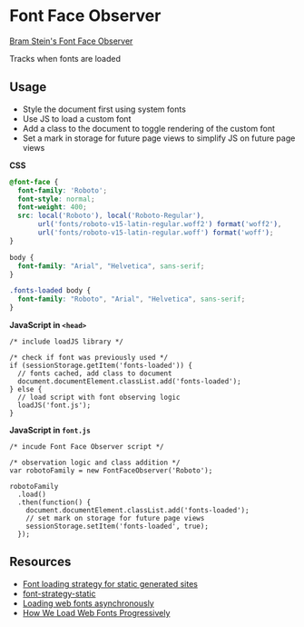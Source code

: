 # Font Face Observer

[Bram Stein's Font Face Observer](https://github.com/bramstein/fontfaceobserver)

Tracks when fonts are loaded

## Usage

- Style the document first using system fonts
- Use JS to load a custom font
- Add a class to the document to toggle rendering of the custom font
- Set a mark in storage for future page views to simplify JS on future page views

**CSS**

```CSS
@font-face {
  font-family: 'Roboto';
  font-style: normal;
  font-weight: 400;
  src: local('Roboto'), local('Roboto-Regular'),
       url('fonts/roboto-v15-latin-regular.woff2') format('woff2'),
       url('fonts/roboto-v15-latin-regular.woff') format('woff');
}

body {
  font-family: "Arial", "Helvetica", sans-serif;
}

.fonts-loaded body {
  font-family: "Roboto", "Arial", "Helvetica", sans-serif;
}
```

**JavaScript in `<head>`**

```JS
/* include loadJS library */

/* check if font was previously used */
if (sessionStorage.getItem('fonts-loaded')) {
  // fonts cached, add class to document
  document.documentElement.classList.add('fonts-loaded');
} else {
  // load script with font observing logic
  loadJS('font.js');
}
```

**JavaScript in `font.js`**

```JS
/* incude Font Face Observer script */

/* observation logic and class addition */
var robotoFamily = new FontFaceObserver('Roboto');

robotoFamily
  .load()
  .then(function() {
    document.documentElement.classList.add('fonts-loaded');
    // set mark on storage for future page views
    sessionStorage.setItem('fonts-loaded', true);
  });
```

## Resources

- [Font loading strategy for static generated sites](https://jeremenichelli.github.io/2016/05/font-loading-strategy-static-generated-sites/)
- [font-strategy-static](https://github.com/jeremenichelli/font-strategy-static/)
- [Loading web fonts asynchronously](https://calendar.perfplanet.com/2016/loading-web-fonts-asynchronously/)
- [How We Load Web Fonts Progressively](https://www.filamentgroup.com/lab/font-events.html)
